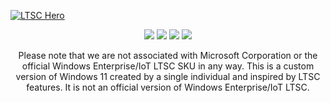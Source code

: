 [![LTSC Hero](https://user-images.githubusercontent.com/96759883/222968718-5dc0b967-4cd5-4e63-b74f-8c8d8da575a0.png)](https://github.com/LSX285/Windows11-LTSC/discussions/1)

<p align="center">
  <a href="https://github.com/LSX285/Windows11-LTSC/releases/latest"><img src="https://user-images.githubusercontent.com/96759883/222765797-b5915930-2953-4729-bbb2-a480af8ce2b1.png" /></a>
  <a href="https://github.com/LSX285/Windows11-LTSC/releases/tag/INSIDER"><img src="https://user-images.githubusercontent.com/96759883/222765789-27409f66-d2a4-42cb-8ba3-add8c0692dec.png" /></a>
  <a href="https://github.com/LSX285/Windows11-LTSC/releases/tag/SERVER"><img src="https://user-images.githubusercontent.com/96759883/222765794-307c28df-74b4-4690-8350-669b0c2b7581.png" /></a>
  <a href="https://github.com/LSX285/Windows11-LTSC/releases/download/v1.1.1/LTSC-Builder.zip"><img src="https://user-images.githubusercontent.com/96759883/223979707-7526b344-5484-47d8-ba3c-6dbb4853cd95.png" /></a>
</p>

<p align="center">
Please note that we are not associated with Microsoft Corporation or the official Windows Enterprise/IoT LTSC SKU in any way. This is a custom version of Windows 11 created by a single individual and inspired by LTSC features. It is not an official version of Windows Enterprise/IoT LTSC.

</p>
